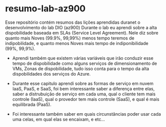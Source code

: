 # resumo-lab-az900
Esse repositório contém resumos das lições aprendidas duranet o desenvolvimento do lab DIO (az900)
Durante o lab eu aprendi sobre a alta dispobilidade baseada em SLAs (Service Level Agreement).
Nele diz sobre quanto mais Noves (99.9%, 99,99%) menos tempo teremos de indipobilidade, e quanto menos Noves mais tempo de indiponibilidade (99%, 99,9%).

- Aprendi também que existem várias variáveis que irão conduzir esse tempo de dispobilidade como alguns serviços de dimensionamento de VMs, Zonas de dispobilidade, tudo isso conta para o tempo da alta dispobilidades dos serviços do Azure.


- Durante esse capitulo aprendi sobre as formas de serviço em nuvem IaaS, PaaS, e SaaS, foi bem interessante saber a diferença entre elas, saber a distrubuição de serviço em cada uma, qual o cliente tem mais controle (IaaS), qual o provedor tem mais controle (SaaS), e qual é mais equilibrada (PaaS).
- Foi interessante também saber em quais circunstâncias poder usar cada uma celas, em qual elas se encaixam, e etc...
